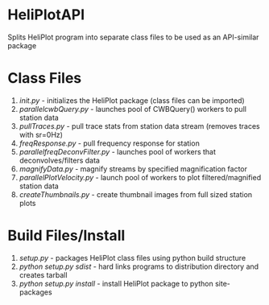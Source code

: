 HeliPlotAPI
===========

Splits HeliPlot program into separate class files to be used as an API-similar package

Class Files
============

1. _init.py_ - initializes the HeliPlot package (class files can be imported)
2. _parallelcwbQuery.py_ - launches pool of CWBQuery() workers to pull station data
3. _pullTraces.py_ - pull trace stats from station data stream (removes traces with sr=0Hz)
4. _freqResponse.py_ - pull frequency response for station
5. _parallelfreqDeconvFilter.py_ - launches pool of workers that deconvolves/filters data
6. _magnifyData.py_ - magnify streams by specified magnification factor
7. _parallelPlotVelocity.py_ - launch pool of workers to plot filtered/magnified station data
8. _createThumbnails.py_ - create thumbnail images from full sized station plots

Build Files/Install
===================

1. _setup.py_ - packages HeliPlot class files using python build structure
2. _python_ _setup.py_ _sdist_ - hard links programs to distribution directory and creates tarball
3. _python_ _setup.py_ _install_ - install HeliPlot package to python site-packages
